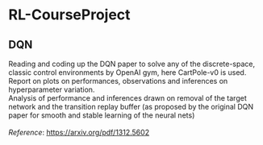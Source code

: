 # RL-CourseProject

## DQN
Reading and coding up the DQN paper to solve any of the discrete-space, classic control environments by OpenAI gym, here CartPole-v0 is used. <br/> 
Report on plots on performances, observations and inferences on hyperparameter
variation. <br/> 
Analysis of performance and inferences drawn on removal of the target network and the transition replay buffer (as proposed by the original DQN paper for smooth and stable learning of the neural nets) <br/><br/>
*Reference*: https://arxiv.org/pdf/1312.5602
